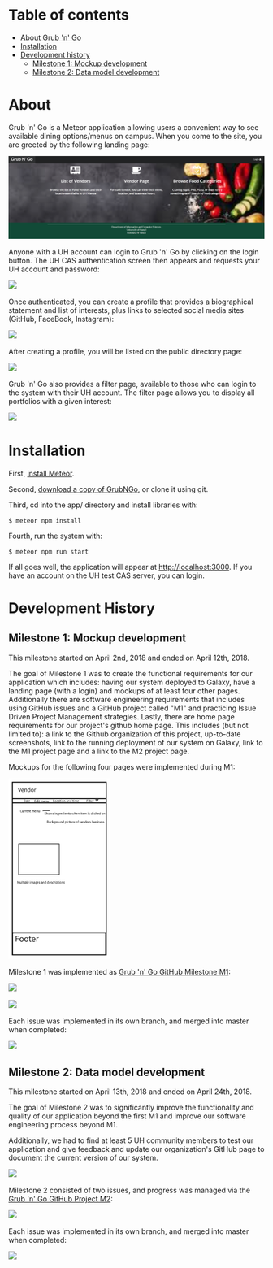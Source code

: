 # Table of contents

* [About Grub 'n' Go](#about)
* [Installation](#installation)
* [Development history](#development-history)
  * [Milestone 1: Mockup development](#milestone-1-mockup-development)
  * [Milestone 2: Data model development](#milestone-2-data-model-development)

# About 

Grub 'n' Go is a Meteor application allowing users a convenient way to see available dining options/menus on campus. When you come to the site, you are greeted by the following landing page:

![](images/landing.png)

Anyone with a UH account can login to Grub 'n' Go by clicking on the login button. The UH CAS authentication screen then appears and requests your UH account and password:
 
![](images/bowfolios-cas.png)
 
Once authenticated, you can create a profile that provides a biographical statement and list of interests, plus links to selected social media sites (GitHub, FaceBook, Instagram):

![](images/profile.png)
  
After creating a profile, you will be listed on the public directory page:

![](images/directory.png)

Grub 'n' Go also provides a filter page, available to those who can login to the system with their UH account. The filter page allows you to display all portfolios with a given interest:

![](images/filter.png)

# Installation

First, [install Meteor](https://www.meteor.com/install).

Second, [download a copy of GrubNGo](https://github.com/grubngo/GrubNGo/archive/master.zip), or clone it using git.
  
Third, cd into the app/ directory and install libraries with:

```
$ meteor npm install
```

Fourth, run the system with:

```
$ meteor npm run start
```

If all goes well, the application will appear at [http://localhost:3000](http://localhost:3000). If you have an account on the UH test CAS server, you can login.  

# Development History

## Milestone 1: Mockup development

This milestone started on April 2nd, 2018 and ended on April 12th, 2018.

The goal of Milestone 1 was to create the functional requirements for our application which includes: having our system deployed to Galaxy, have a landing page (with a login) and mockups of at least four other pages. Additionally there are software engineering requirements that includes using GitHub issues and a GitHub project called "M1" and practicing Issue Driven Project Management strategies. Lastly, there are home page requirements for our project's github home page. This includes (but not limited to): a link to the Github organization of this project, up-to-date screenshots, link to the running deployment of our system on Galaxy, link to the M1 project page and a link to the M2 project page.

Mockups for the following four pages were implemented during M1:

<img width="200px" src="images/vendor.png"/>

Milestone 1 was implemented as [Grub 'n' Go GitHub Milestone M1](https://github.com/grubngo/GrubNGo/projects/1):

![](images/m1-milestone.png)

![](images/m1-project.png)

Each issue was implemented in its own branch, and merged into master when completed:

![](images/m1-branch-graph.png)

## Milestone 2: Data model development 

This milestone started on April 13th, 2018 and ended on April 24th, 2018.

The goal of Milestone 2 was to significantly improve the functionality and quality of our application beyond the first M1 and improve our software engineering process beyond M1.

Additionally, we had to find at least 5 UH community members to test our application and give feedback and update our organization's GitHub page to document the current version of our system.

![](images/m2-milestone.png)


Milestone 2 consisted of two issues, and progress was managed via the [Grub 'n' Go GitHub Project M2](https://github.com/grubngo/GrubNGo/projects/2):

![](images/m2-project.png)

Each issue was implemented in its own branch, and merged into master when completed:

![](images/m2-branch-graph.png)



